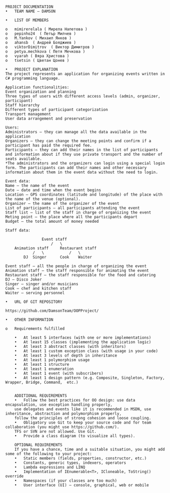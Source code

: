 	

	PROJECT DOCUMENTATION
	•	TEAM NAME – DAMSON

	•	LIST OF MEMBERS

	o	mimirerelala ( Мирела Напетова )
	o	pepinho24  ( Петър Милчев )
	o	M.Yankov ( Михаил Янков )
	o	ahansb  ( Андрей Бояджиев )
	o	viktorDimitrov  ( Виктор Димитров )
	o	petya.mechkova ( Петя Мечкова )
	o	vyarah ( Вяра Христова )
	o	tsetsin ( Цветан Цонев )

	•	PROJECT EXPLANATION
	The project represents an application for organizing events written in C# programming language.

	Application functionalities:
	Event organization and planning
	Three types of users with different access levels (admin, organizer, participant)
	Staff hierarchy 
	Different types of participant categorization
	Transport management
	User data arrangement and preservation
	
	Users:
	Administrators – they can manage all the data available in the application
	Organizers – they can change the meeting points and confirm if a participant has paid the required fee.
	Participants – they can add their names in the list of participants and information about if they use private transport and the number of seats available.
	*The administrators and the organizers can login using a special login form. The participants can add their names and other necessary information about them in the event data without the need to login. 
	
	Event data:
	Name – the name of the event
	Date – date and time when the event begins
	Location – GPS coordinates (latitude and longitude) of the place with the name of the venue (optional).
	Organizer – the name of the organizer of the event
	List of participants – all participants attending the event
	Staff list – list of the staff in charge of organizing the event
	Meting point – the place where all the participants depart
	Budget – the total amount of money needed
	
	Staff data:
	
					Event staff
						/	\
		Animation staff		Restaurant staff
				/	\			/	\
			DJ	Singer		Cook	Waiter
	
	Event staff – all the people in charge of organizing the event
	Animation staff – the staff responsible for animating the event
	Restaurant staff – the staff responsible for the food and catering
	DJ – Disco Joker
	Singer – singer and/or musicians
	Cook – chef and kitchen staff
	Waiter – serving personnel

	•	URL OF GIT REPOSITORY
	
	https://github.com/DamsonTeam/OOPProject/

	•	OTHER INFORMATION
	
	o	Requirements fulfilled
		
		•	At least 5 interfaces (with one or more implementations)
		•	At least 15 classes (implementing the application logic)
		•	At least 3 abstract classes (with inheritors)
		•	At least 1 custom exception class (with usage in your code)
		•	At least 3 levels of depth in inheritance
		•	At least 1 polymorphism usage
		•	At least 1 structure
		•	At least 1 enumeration
		•	At least 1 event (with subscribers)
		•	At least 1 design pattern (e.g. Composite, Singleton, Factory, Wrapper, Bridge, Command,  etc.)

		
		ADDITIONAL REQUIREMENTS
		•	Follow the best practices for OO design: use data encapsulation, use exception handling properly,
		use delegates and events like it is recommended in MSDN, use inheritance, abstraction and polymorphism properly, 
		follow the principles of strong cohesion and loose coupling.
		•	Obligatory use Git to keep your source code and for team collaboration (you might use https://github.com/). 
		TFS or SVN are not allowed. Use Git.
		•	Provide a class diagram (to visualize all types).

		OPTIONAL REQUIREMENTS
		If you have a chance, time and a suitable situation, you might add some of the following to your project:
		•	Static members (fields, properties, constructor, etc.)
		•	Constants, generic types, indexers, operators
		•	Lambda expressions and LINQ
		•	Implementation of IEnumerable<T>, ICloneable, ToString() override
		•	Namespaces (if your classes are too much) 
		•	User interface (UI) – console, graphical, web or mobile


		
